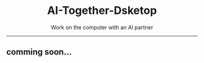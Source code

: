 <div align="center">

# AI-Together-Dsketop
Work on the computer with an AI partner

</div>

---

## comming soon...
